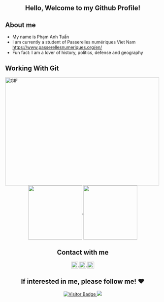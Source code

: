 <h2 align=center>  Hello, Welcome to my Github Profile!

## About me
   

- My name is Phạm Anh Tuấn<br/>
- I am currently a student of Passerelles numériques Viet Nam https://www.passerellesnumeriques.org/en/<br/> 
- Fun fact: I am a lover of history, politics, defense and geography <br/>
   
     
   
## Working With Git
<img align="center" alt="GIF" src="https://github.com/abhisheknaiidu/abhisheknaiidu/blob/master/code.gif?raw=true" width="500" height="350" />
   <div align=center>
    <a href="https://github.com/AnhTuanPham69">
     <img height=175 align="center" src="https://github-readme-stats.vercel.app/api?username=AnhTuanPham69&show_icons=true&theme=gotham">
    </a>
    <a href="https://github.com/AnhTuanPham69">
     <img height=175 align="center" src="https://github-readme-stats.vercel.app/api/top-langs/?username=AnhTuanPham69&layout=compact&theme=gotham" />
    </a>
   </div>
</div>
<div align="center">
</details>

## Contact with me
<div align="center">
<a href="https://www.linkedin.com/in/anh-tu%E1%BA%A5n-ph%E1%BA%A1m-3b043921b/">
  <img align="center" alt="Phạm Anh Tuấn's Linkdein" width="22px" src="https://cdn.jsdelivr.net/npm/simple-icons@v3/icons/linkedin.svg" />
</a>
<a href="https://join.skype.com/invite/vbowtxWoUj1H">
  <img align="center" alt="Phạm Anh Tuấn'Skype" width="22px" src="https://user-images.githubusercontent.com/91409719/135762179-f56d66f4-ce90-40ac-af9f-4e19ca4eef65.png" />
</a>
<a href="https://www.facebook.com/atscorpius">
  <img align="center" alt="AnhTuấn Phạm Facebook" width="22px" src="https://cdn.jsdelivr.net/npm/simple-icons@v3/icons/facebook.svg" />
</a>
<br/>
</div>

## If interested in me, please follow me! ❤️

 <div align="center">
  <a href="https://github.com/AnhTuanPham69">
     
  ![Visitor Badge](https://visitor-badge.laobi.icu/badge?page_id=AnhTuanPham69.AnhTuanPham69)
  </a>
  <a href="https://github.com/AnhTuanPham69">
    <img href="https://github.com/AnhTuanPham69" src="https://img.shields.io/github/forks/AnhTuanPham69/AnhTuanPham69"/>
  </a>
 </div>
